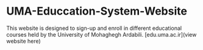 # UMA-Educcation-System-Website
 This website is designed to sign-up and enroll in different educational courses held by the University of Mohaghegh Ardabili.
[edu.uma.ac.ir](view website here)